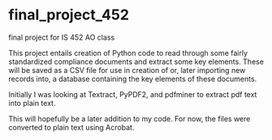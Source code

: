 # final_project_452
final project for IS 452 AO class


This project entails creation of Python code to read through some fairly standardized compliance documents and extract some key elements. These will be saved as a CSV file for use in creation of or, later importing new records into, a database containing the key elements of these documents.

Initially I was looking at Textract, PyPDF2, and pdfminer to extract pdf text into plain text. 

This will hopefully be a later addition to my code. For now, the files were converted to plain text using Acrobat.
